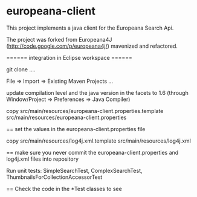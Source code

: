 europeana-client
================

This project implements a java client for the Europeana Search Api.

The project was forked from Europeana4J (http://code.google.com/p/europeana4j/) mavenized and refactored.

====== integration in Eclipse workspace ======

git clone ....

File => Import => Existing Maven Projects ...

update compilation level and the java version in the facets to 1.6 (through Window/Project => Preferences => Java Compiler) 

copy src/main/resources/europeana-client.properties.template src/main/resources/europeana-client.properties

== set the values in the europeana-client.properties file

copy src/main/resources/log4j.xml.template src/main/resources/log4j.xml

== make sure you never commit the europeana-client.properties and log4j.xml files into repository

Run unit tests: SimpleSearchTest, ComplexSearchTest, ThumbnailsForCollectionAccessorTest

== Check the code in the *Test classes to see  
